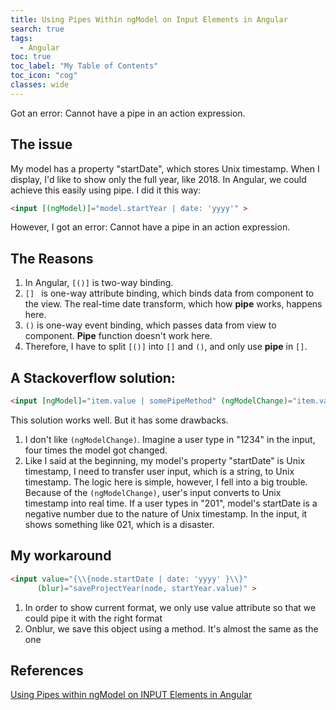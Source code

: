 ```yaml
---
title: Using Pipes Within ngModel on Input Elements in Angular
search: true
tags: 
  - Angular
toc: true
toc_label: "My Table of Contents"
toc_icon: "cog"
classes: wide
---
```


Got an error: Cannot have a pipe in an action expression.

## The issue

My model has a property "startDate", which stores Unix timestamp. When I display, I'd like to show only the full year, like 2018.
In Angular, we could achieve this easily using pipe. I did it this way:

```html
<input [(ngModel)]="model.startYear | date: 'yyyy'" >
```

However, I got an error: Cannot have a pipe in an action expression.

## The Reasons

1. In Angular, `[()]` is two-way binding. 
2. `[] ` is one-way attribute binding, which binds data from component to the view. The real-time date transform, which how **pipe** works, happens here.
3. `()` is one-way event binding, which passes data from view to component. **Pipe** function doesn't work here.
4. Therefore, I have to split `[()]` into `[]` and `()`, and only use **pipe** in `[]`. 

## A Stackoverflow solution:

```html
<input [ngModel]="item.value | somePipeMethod" (ngModelChange)="item.value=$event" />
```

This solution works well. But it has some drawbacks.

1. I don't like `(ngModelChange)`. Imagine a user type in "1234" in the input, four times the model got changed.
2. Like I said at the beginning, my model's property "startDate" is Unix timestamp, I need to transfer user input, which is a string, to Unix timestamp. The logic here is simple, however, I fell into a big trouble. Because of the `(ngModelChange)`, user's input converts to Unix timestamp into real time. If a user types in "201", model's startDate is a negative number due to the nature of Unix timestamp. In the input, it shows something like 021, which is a disaster. 


## My workaround

```html
<input value="{\\{node.startDate | date: 'yyyy' }\\}" 
      (blur)="saveProjectYear(node, startYear.value)" >
```


1. In order to show current format, we only use value attribute so that we could pipe it with the right format
2. Onblur, we save this object using a method. It's almost the same as the one 


## References

[Using Pipes within ngModel on INPUT Elements in Angular](https://stackoverflow.com/questions/39642882/using-pipes-within-ngmodel-on-input-elements-in-angular)